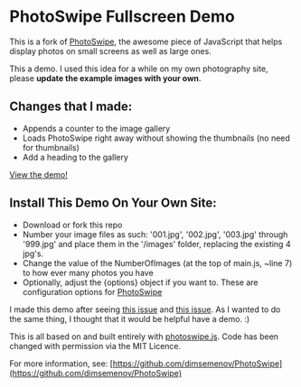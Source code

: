 PhotoSwipe Fullscreen Demo
==========================

This is a fork of [PhotoSwipe](http://www.photoswipe.com), the awesome piece of JavaScript that helps display photos on small screens as well as large ones.

This a demo. I used this idea for a while on my own photography site, please **update the example images with your own**.

Changes that I made:
--------------------
- Appends a counter to the image gallery
- Loads PhotoSwipe right away without showing the thumbnails (no need for thumbnails)
- Add a heading to the gallery

[View the demo!](http://jonathanbell.github.io/photoswipe/)

Install This Demo On Your Own Site:
-----------------------------------
- Download or fork this repo
- Number your image files as such: '001.jpg', '002.jpg', '003.jpg' through '999.jpg' and place them in the '/images' folder, replacing the existing 4 jpg's.
- Change the value of the NumberOfImages (at the top of main.js, ~line 7) to how ever many photos you have
- Optionally, adjust the {options} object if you want to. These are configuration options for [PhotoSwipe](https://github.com/dimsemenov/PhotoSwipe)

I made this demo after seeing [this issue](https://github.com/codecomputerlove/PhotoSwipe/issues/51) and [this issue](https://github.com/codecomputerlove/PhotoSwipe/issues/259). As I wanted to do the same thing, I thought that it would be helpful have a demo. :)

This is all based on and built entirely with [photoswipe.js](http://www.photoswipe.com). Code has been changed with permission via the MIT Licence.

For more information, see: [https://github.com/dimsemenov/PhotoSwipe](https://github.com/dimsemenov/PhotoSwipe)
